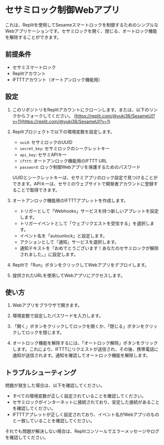 # セサミロック制御Webアプリ

これは、Replitを使用してSesameスマートロックを制御するためのシンプルなWebアプリケーションです。セサミロックを開く、閉じる、オートロック機能を解除することができます。

## 前提条件

- セサミスマートロック
- Replitアカウント
- IFTTTアカウント（オートアンロック機能用）

## 設定

1. このリポジトリをReplitアカウントにクローンします。または、以下のリンクからフォークしてください。
   [https://replit.com/@yuki36/SesameUI?v=1](https://replit.com/@yuki36/SesameUI?v=1)

2. Replitプロジェクトで以下の環境変数を設定します。

   - `uuid`: セサミロックのUUID
   - `secret_key`: セサミロックのシークレットキー
   - `api_key`: セサミAPIキー
   - `ifttt`: オートアンロック機能用のIFTTT URL
   - `password`: ロック制御Webアプリを保護するためのパスワード

   UUIDとシークレットキーは、セサミアプリのロック設定で見つけることができます。APIキーは、セサミのウェブサイトで開発者アカウントに登録することで取得できます。

3. オートアンロック機能用のIFTTTアプレットを作成します。

   - トリガーとして「Webhooks」サービスを持つ新しいアプレットを設定します。
   - トリガーイベントとして「ウェブリクエストを受信する」を選択します。
   - イベント名を「autounlock」と設定します。
   - アクションとして「通知」サービスを選択します。
   - 通知テキストを「おめでとうございます！あなたのセサミロックが解除されました。」に設定します。

4. Replitで「Run」ボタンをクリックしてWebアプリをデプロイします。

5. 提供されたURLを使用してWebアプリにアクセスします。

## 使い方

1. Webアプリをブラウザで開きます。

2. 環境変数で設定したパスワードを入力します。

3. 「開く」ボタンをクリックしてロックを開くか、「閉じる」ボタンをクリックしてロックを閉じます。

4. オートロック機能を解除するには、「オートロック解除」ボタンをクリックします。これにより、IFTTTにリクエストが送信され、その後、携帯電話に通知が送信されます。通知を確認してオートロック機能を解除します。

## トラブルシューティング

問題が発生した場合は、以下を確認してください。

- すべての環境変数が正しく設定されていることを確認してください。
- セサミロックがインターネットに接続されており、安定した接続があることを確認してください。
- IFTTTアプレットが正しく設定されており、イベント名がWebアプリのものと一致していることを確認してください。

それでも問題が解決しない場合は、Replitコンソールでエラーメッセージやログを確認してください。